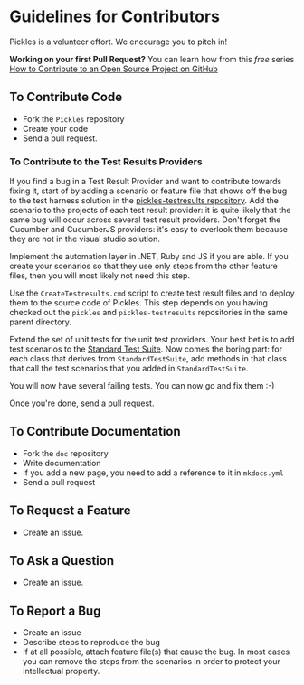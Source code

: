 # Guidelines for Contributors

Pickles is a volunteer effort. We encourage you to pitch in!

**Working on your first Pull Request?** You can learn how from this *free* series [How to Contribute to an Open Source Project on GitHub](https://egghead.io/series/how-to-contribute-to-an-open-source-project-on-github)

## To Contribute Code

- Fork the `Pickles` repository
- Create your code
- Send a pull request.

### To Contribute to the Test Results Providers

If you find a bug in a Test Result Provider and want to contribute towards fixing it, start of by adding a scenario or feature file that shows off the bug to the test harness solution in the [pickles-testresults repository](https://github.com/picklesdoc/pickles-testresults). Add the scenario to the projects of each test result provider: it is quite likely that the same bug will occur across several test result providers. Don't forget the Cucumber and CucumberJS providers: it's easy to overlook them because they are not in the visual studio solution.

Implement the automation layer in .NET, Ruby and JS if you are able. If you create your scenarios so that they use only steps from the other feature files, then you will most likely not need this step.

Use the `CreateTestresults.cmd` script to create test result files and to deploy them to the source code of Pickles. This step depends on you having checked out the `pickles` and `pickles-testresults` repositories in the same parent directory.

Extend the set of unit tests for the unit test providers. Your best bet is to add test scenarios to the [Standard Test Suite](https://github.com/picklesdoc/pickles/blob/develop/src/Pickles/Pickles.TestFrameworks.UnitTests/StandardTestSuite.cs). Now comes the boring part: for each class that derives from `StandardTestSuite`, add methods in that class that call the test scenarios that you added in `StandardTestSuite`.

You will now have several failing tests. You can now go and fix them :-) 

Once you're done, send a pull request.

## To Contribute Documentation

- Fork the `doc` repository
- Write documentation
- If you add a new page, you need to add a reference to it in `mkdocs.yml`
- Send a pull request

## To Request a Feature

- Create an issue.

## To Ask a Question

- Create an issue.

## To Report a Bug

- Create an issue
- Describe steps to reproduce the bug
- If at all possible, attach feature file(s) that cause the bug. In most cases you can remove the steps from the scenarios in order to protect your intellectual property.
